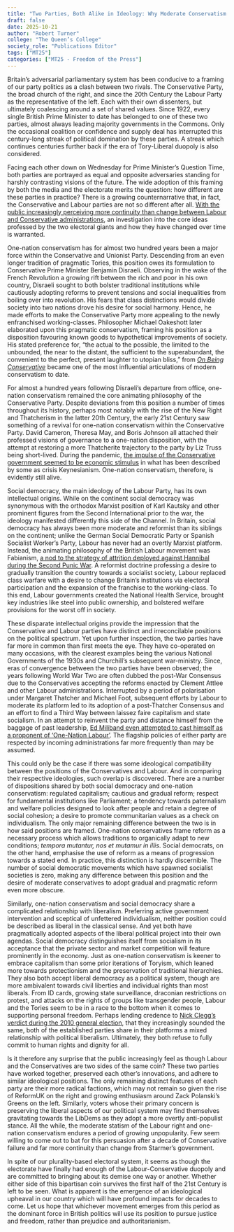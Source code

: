 ```yaml
---
title: "Two Parties, Both Alike in Ideology: Why Moderate Conservatism and Social Democracy are so Similar"
draft: false
date: 2025-10-21
author: "Robert Turner"
college: "The Queen’s College"
society_role: "Publications Editor"
tags: ["MT25"]
categories: ["MT25 - Freedom of the Press"]
---
```


Britain’s adversarial parliamentary system has been conducive to a framing of our party politics as a clash between two rivals. The Conservative Party, the broad church of the right, and since the 20th Century the Labour Party as the representative of the left. <!--more--> Each with their own dissenters, but ultimately coalescing around a set of shared values. Since 1922, every single British Prime Minister to date has belonged to one of these two parties, almost always leading majority governments in the Commons. Only the occasional coalition or confidence and supply deal has interrupted this century-long streak of political domination by these parties. A streak which continues centuries further back if the era of Tory-Liberal duopoly is also considered.

Facing each other down on Wednesday for Prime Minister’s Question Time, both parties are portrayed as equal and opposite adversaries standing for harshly contrasting visions of the future. The wide adoption of this framing by both the media and the electorate merits the question: how different are these parties in practice? There is a growing counternarrative that, in fact, the Conservative and Labour parties are not so different after all. [With the public increasingly perceiving more continuity than change between Labour and Conservative administrations]( https://www.ipsos.com/en-uk/half-say-labour-doing-bad-job-delivering-mission-led-government), an investigation into the core ideas professed by the two electoral giants and how they have changed over time is warranted.

One-nation conservatism has for almost two hundred years been a major force within the Conservative and Unionist Party. Descending from an even longer tradition of pragmatic Tories, this position owes its formulation to Conservative Prime Minister Benjamin Disraeli. Observing in the wake of the French Revolution a growing rift between the rich and poor in his own country, Disraeli sought to both bolster traditional institutions while cautiously adopting reforms to prevent tensions and social inequalities from boiling over into revolution. His fears that class distinctions would divide society into two nations drove his desire for social harmony. Hence, he made efforts to make the Conservative Party more appealing to the newly enfranchised working-classes. Philosopher Michael Oakeshott later elaborated upon this pragmatic conservatism, framing his position as a disposition favouring known goods to hypothetical improvements of society. His stated preference for, “the actual to the possible, the limited to the unbounded, the near to the distant, the sufficient to the superabundant, the convenient to the perfect, present laughter to utopian bliss,” from [*On Being Conservative*]( https://wp.aleteia.org/wp-content/uploads/sites/2/2014/02/on_being_conservative.pdf) became one of the most influential articulations of modern conservatism to date.

For almost a hundred years following Disraeli’s departure from office, one-nation conservatism remained the core animating philosophy of the Conservative Party. Despite deviations from this position a number of times throughout its history, perhaps most notably with the rise of the New Right and Thatcherism in the latter 20th Century, the early 21st Century saw something of a revival for one-nation conservatism within the Conservative Party. David Cameron, Theresa May, and Boris Johnson all attached their professed visions of governance to a one-nation disposition, with the attempt at restoring a more Thatcherite trajectory to the party by Liz Truss being short-lived. During the pandemic, [the impulse of the Conservative government seemed to be economic stimulus]( https://www.fairobserver.com/region/europe/john-maynard-keynes-keynesian-uk-economy-tories-conservative-party-coronavirus-pandemic-world-economy-news-89104/) in what has been described by some as crisis Keynesianism. One-nation conservatism, therefore, is evidently still alive.

Social democracy, the main ideology of the Labour Party, has its own intellectual origins. While on the continent social democracy was synonymous with the orthodox Marxist position of Karl Kautsky and other prominent figures from the Second International prior to the war, the ideology manifested differently this side of the Channel. In Britain, social democracy has always been more moderate and reformist than its siblings on the continent; unlike the German Social Democratic Party or Spanish Socialist Worker’s Party, Labour has never had an overtly Marxist platform. Instead, the animating philosophy of the British Labour movement was Fabianism, [a nod to the strategy of attrition deployed against Hannibal during the Second Punic War]( https://fabians.org.uk/about-us/our-history/). A reformist doctrine professing a desire to gradually transition the country towards a socialist society, Labour replaced class warfare with a desire to change Britain’s institutions via electoral participation and the expansion of the franchise to the working-class. To this end, Labour governments created the National Health Service, brought key industries like steel into public ownership, and bolstered welfare provisions for the worst off in society.

These disparate intellectual origins provide the impression that the Conservative and Labour parties have distinct and irreconcilable positions on the political spectrum. Yet upon further inspection, the two parties have far more in common than first meets the eye. They have co-operated on many occasions, with the clearest examples being the various National Governments of the 1930s and Churchill’s subsequent war-ministry. Since, eras of convergence between the two parties have been observed; the years following World War Two are often dubbed the post-War Consensus due to the Conservatives accepting the reforms enacted by Clement Attlee and other Labour administrations. Interrupted by a period of polarisation under Margaret Thatcher and Michael Foot, subsequent efforts by Labour to moderate its platform led to its adoption of a post-Thatcher Consensus and an effort to find a Third Way between laissez faire capitalism and state socialism. In an attempt to reinvent the party and distance himself from the baggage of past leadership, [Ed Miliband even attempted to cast himself as a proponent of ‘One-Nation Labour’]( https://politicalquarterly.org.uk/blog/reflections-on-one-nation-labour/). The flagship policies of either party are respected by incoming administrations far more frequently than may be assumed.

This could only be the case if there was some ideological compatibility between the positions of the Conservatives and Labour. And in comparing their respective ideologies, such overlap is discovered. There are a number of dispositions shared by both social democracy and one-nation conservatism: regulated capitalism; cautious and gradual reform; respect for fundamental institutions like Parliament; a tendency towards paternalism and welfare policies designed to look after people and retain a degree of social cohesion; a desire to promote communitarian values as a check on individualism. The only major remaining difference between the two is in how said positions are framed. One-nation conservatives frame reform as a necessary process which allows traditions to organically adapt to new conditions; *tempora mutantur, nos et mutamur in illis*. Social democrats, on the other hand, emphasise the use of reform as a means of progression towards a stated end. In practice, this distinction is hardly discernible. The number of social democratic movements which have spawned socialist societies is zero, making any difference between this position and the desire of moderate conservatives to adopt gradual and pragmatic reform even more obscure.

Similarly, one-nation conservatism and social democracy share a complicated relationship with liberalism. Preferring active government intervention and sceptical of unfettered individualism, neither position could be described as liberal in the classical sense. And yet both have pragmatically adopted aspects of the liberal political project into their own agendas. Social democracy distinguishes itself from socialism in its acceptance that the private sector and market competition will feature prominently in the economy. Just as one-nation conservatism is keener to embrace capitalism than some prior iterations of Toryism, which leaned more towards protectionism and the preservation of traditional hierarchies. They also both accept liberal democracy as a political system, though are more ambivalent towards civil liberties and individual rights than most liberals. From ID cards, growing state surveillance, draconian restrictions on protest, and attacks on the rights of groups like transgender people, Labour and the Tories seem to be in a race to the bottom when it comes to supporting personal freedom. Perhaps lending credence to [Nick Clegg’s verdict during the 2010 general election]( https://www.theguardian.com/politics/2010/apr/15/leaders-debate-nick-clegg-tv), that they increasingly sounded the same, both of the established parties share in their platforms a mixed relationship with political liberalism. Ultimately, they both refuse to fully commit to human rights and dignity for all.

Is it therefore any surprise that the public increasingly feel as though Labour and the Conservatives are two sides of the same coin? These two parties have worked together, preserved each other’s innovations, and adhere to similar ideological positions. The only remaining distinct features of each party are their more radical factions, which may not remain so given the rise of ReformUK on the right and growing enthusiasm around Zack Polanski’s Greens on the left. Similarly, voters whose their primary concern is preserving the liberal aspects of our political system may find themselves gravitating towards the LibDems as they adopt a more overtly anti-populist stance. All the while, the moderate statism of the Labour right and one-nation conservatism endures a period of growing unpopularity. Few seem willing to come out to bat for this persuasion after a decade of Conservative failure and far more continuity than change from Starmer’s government.

In spite of our plurality-based electoral system, it seems as though the electorate have finally had enough of the Labour-Conservative duopoly and are committed to bringing about its demise one way or another. Whether either side of this bipartisan coin survives the first half of the 21st Century is left to be seen. What is apparent is the emergence of an ideological upheaval in our country which will have profound impacts for decades to come. Let us hope that whichever movement emerges from this period as the dominant force in British politics will use its position to pursue justice and freedom, rather than prejudice and authoritarianism.
